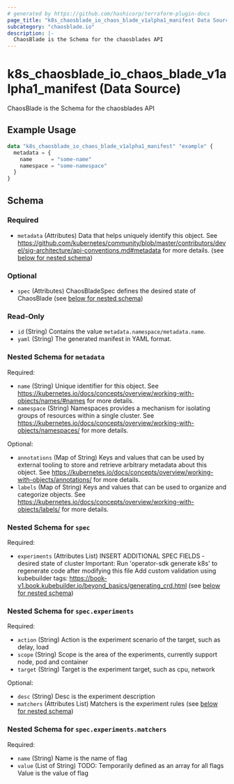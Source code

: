 ```yaml
---
# generated by https://github.com/hashicorp/terraform-plugin-docs
page_title: "k8s_chaosblade_io_chaos_blade_v1alpha1_manifest Data Source - terraform-provider-k8s"
subcategory: "chaosblade.io"
description: |-
  ChaosBlade is the Schema for the chaosblades API
---
```


# k8s_chaosblade_io_chaos_blade_v1alpha1_manifest (Data Source)

ChaosBlade is the Schema for the chaosblades API

## Example Usage

```terraform
data "k8s_chaosblade_io_chaos_blade_v1alpha1_manifest" "example" {
  metadata = {
    name      = "some-name"
    namespace = "some-namespace"
  }
}
```

<!-- schema generated by tfplugindocs -->
## Schema

### Required

- `metadata` (Attributes) Data that helps uniquely identify this object. See https://github.com/kubernetes/community/blob/master/contributors/devel/sig-architecture/api-conventions.md#metadata for more details. (see [below for nested schema](#nestedatt--metadata))

### Optional

- `spec` (Attributes) ChaosBladeSpec defines the desired state of ChaosBlade (see [below for nested schema](#nestedatt--spec))

### Read-Only

- `id` (String) Contains the value `metadata.namespace/metadata.name`.
- `yaml` (String) The generated manifest in YAML format.

<a id="nestedatt--metadata"></a>
### Nested Schema for `metadata`

Required:

- `name` (String) Unique identifier for this object. See https://kubernetes.io/docs/concepts/overview/working-with-objects/names/#names for more details.
- `namespace` (String) Namespaces provides a mechanism for isolating groups of resources within a single cluster. See https://kubernetes.io/docs/concepts/overview/working-with-objects/namespaces/ for more details.

Optional:

- `annotations` (Map of String) Keys and values that can be used by external tooling to store and retrieve arbitrary metadata about this object. See https://kubernetes.io/docs/concepts/overview/working-with-objects/annotations/ for more details.
- `labels` (Map of String) Keys and values that can be used to organize and categorize objects. See https://kubernetes.io/docs/concepts/overview/working-with-objects/labels/ for more details.


<a id="nestedatt--spec"></a>
### Nested Schema for `spec`

Required:

- `experiments` (Attributes List) INSERT ADDITIONAL SPEC FIELDS - desired state of cluster Important: Run 'operator-sdk generate k8s' to regenerate code after modifying this file Add custom validation using kubebuilder tags: https://book-v1.book.kubebuilder.io/beyond_basics/generating_crd.html (see [below for nested schema](#nestedatt--spec--experiments))

<a id="nestedatt--spec--experiments"></a>
### Nested Schema for `spec.experiments`

Required:

- `action` (String) Action is the experiment scenario of the target, such as delay, load
- `scope` (String) Scope is the area of the experiments, currently support node, pod and container
- `target` (String) Target is the experiment target, such as cpu, network

Optional:

- `desc` (String) Desc is the experiment description
- `matchers` (Attributes List) Matchers is the experiment rules (see [below for nested schema](#nestedatt--spec--experiments--matchers))

<a id="nestedatt--spec--experiments--matchers"></a>
### Nested Schema for `spec.experiments.matchers`

Required:

- `name` (String) Name is the name of flag
- `value` (List of String) TODO: Temporarily defined as an array for all flags Value is the value of flag
